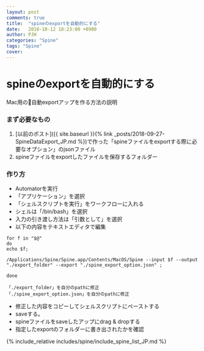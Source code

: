 ```yaml
---
layout: post
comments: true
title:  "spineのexportを自動的にする"
date:   2018-10-12 18:23:00 +0900
author: PJH
categories: "Spine"
tags: "Spine"
cover:
---
```


<h1>
spineのexportを自動的にする
</h1>

Mac用の自動exportアップを作る方法の説明

### まず必要なもの

1. [以前のポスト]({{ site.baseurl }}{% link _posts/2018-09-27-SpineDataExport_JP.md %})で作った「spineファイルをexportする際に必要なオプション」のjsonファイル
1. spineファイルをexportしたファイルを保存するフォルダー

### 作り方

- Automatorを実行
- 「アプリケーション」を選択
- 「シェルスクリプトを実行」をワークフローに入れる
- シェルは「/bin/bash」を選択
- 入力の引き渡し方法は「引数として」を選択
- 以下の内容をテキストエディタで編集

```
for f in "$@"
do
echo $f;

/Applications/Spine/Spine.app/Contents/MacOS/Spine --input $f --output "./export_folder" --export "./spine_export_option.json" ;

done
```

    「./export_folder」を自分のpathに修正
    「./spine_export_option.json」を自分のpathに修正
    
- 修正した内容をコピーしてシェルスクリプトにペーストする
- saveする。
- spineファイルをsaveしたアップにdrag & dropする
- 指定したexportのフォルダーに書き出されたかを確認

{% include_relative includes/spine/include_spine_list_JP.md %}
